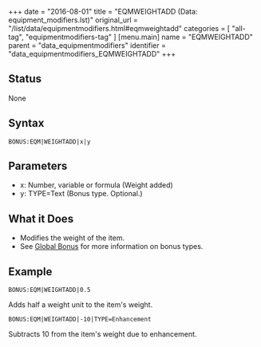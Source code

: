 +++
date = "2016-08-01"
title = "EQMWEIGHTADD (Data: equipment_modifiers.lst)"
original_url = "/list/data/equipmentmodifiers.html#eqmweightadd"
categories = [ "all-tag", "equipmentmodifiers-tag" ]
[menu.main]
    name = "EQMWEIGHTADD"
    parent = "data_equipmentmodifiers"
    identifier = "data_equipmentmodifiers_EQMWEIGHTADD"
+++

## Status

None

## Syntax

`BONUS:EQM|WEIGHTADD|x|y`

## Parameters

-   x: Number, variable or formula (Weight added)
-   y: TYPE=Text (Bonus type. Optional.)



What it Does
------------

-   Modifies the weight of the item.
-   See [Global Bonus](/list/global/bonus.html) for more information on
    bonus types.

Example
-------

`BONUS:EQM|WEIGHTADD|0.5`

Adds half a weight unit to the item's weight.

`BONUS:EQM|WEIGHTADD|-10|TYPE=Enhancement`

Subtracts 10 from the item's weight due to enhancement.

